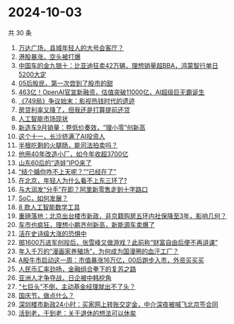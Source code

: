 # 2024-10-03

共 30 条

<!-- BEGIN 36KR -->
<!-- 最后更新时间 2024-10-03 10:46:34 +0800 -->
1. [万达广场，县城年轻人的大号会客厅？](https://36kr.com/p/2974771367940360)
1. [港股暴涨，空头被打爆](https://36kr.com/p/2975157358055688)
1. [中国车的金九银十：比亚迪狂卖42万辆，理想销量超BBA，鸿蒙智行单日5200大定](https://36kr.com/p/2974877090648071)
1. [05后股民，第一次尝到了股市的甜](https://36kr.com/p/2975327847993347)
1. [463亿！OpenAI官宣新融资，估值突破11000亿，AI超级巨无霸诞生](https://36kr.com/p/2975909620961285)
1. [《749局》争议始末：影视热钱时代的遗迹](https://36kr.com/p/2975452282048770)
1. [房贷利率又降了，但我还是打算提前还贷](https://36kr.com/p/2974662921555968)
1. [人工智能市场现状](https://36kr.com/p/2965565655142656)
1. [新造车9月销量：卷低价奏效，“理小零”创新高](https://36kr.com/p/2974635673342214)
1. [这个十一，长沙挤满了AI投资人](https://36kr.com/p/2974717638070534)
1. [半根吃剩的火腿肠，能司法拍卖吗？](https://36kr.com/p/2974724801270025)
1. [他用40年改造小厂，如今年收超3700亿](https://36kr.com/p/2975004237779203)
1. [山东60后的“造娃”IPO来了](https://36kr.com/p/2974061655740678)
1. [“结个婚你咋不上天呢？”“已经在了”](https://36kr.com/p/2973323119628296)
1. [在北京，年轻人为什么看不上东三环了?](https://36kr.com/p/2972367602815238)
1. [与大润发“分手”在即？阿里新零售走到十字路口](https://36kr.com/p/2973470821142536)
1. [SoC，如何发展？](https://36kr.com/p/2973324553933063)
1. [8 款人工智能数学工具](https://36kr.com/p/2973345426349960)
1. [重磅落地：北京出台楼市新政，非京籍购房五环内社保降至3年，影响几何？](https://36kr.com/p/2973455567507465)
1. [车市也疯狂，理想小鹏齐创新高，新能源车卖爆了](https://36kr.com/p/2973779483414537)
1. [活在史诗级大涨的恐惧中](https://36kr.com/p/2973741037981956)
1. [掷1600万进军创投后，张雪峰又做游戏？此前称“财富自由后便不再讲课”](https://36kr.com/p/2973732045213699)
1. [年入千万的“漫画家养殖场”，为何成为国漫圈的血汗工厂？](https://36kr.com/p/2973920890888072)
1. [A股牛市启动这一周：市值暴涨16万亿，00后跑步入市，外资买买买](https://36kr.com/p/2973732030599168)
1. [人民币汇率劲扬，金融组合拳下的复苏之路](https://36kr.com/p/2973551682048007)
1. [亚洲人才争夺战，日企被中韩挖角](https://36kr.com/p/2973641494286595)
1. [“七巨头”不倒，主动基金经理就出不了头？](https://36kr.com/p/2973969161736199)
1. [国庆节，做点什么？](https://36kr.com/p/2973475388248071)
1. [深圳楼市新政24小时：买家网上转账交定金，中介深夜被喊飞北京签合同](https://36kr.com/p/2973731955626249)
1. [活到老，干到老：关于退休的想法可以休矣](https://36kr.com/p/2963811410989057)
<!-- END 36KR -->